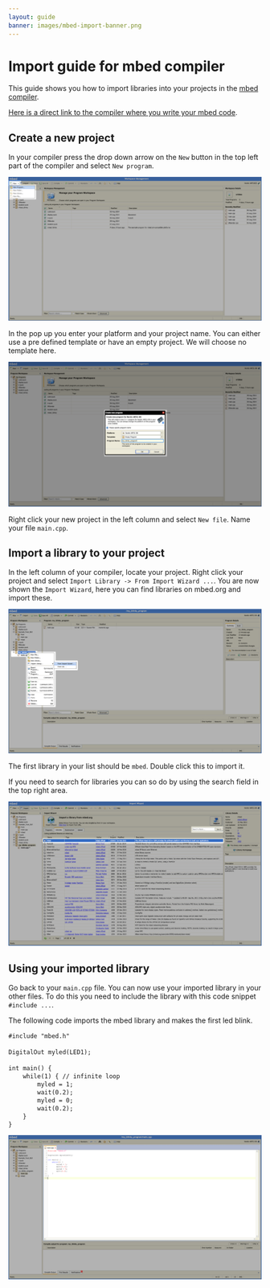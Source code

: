 ```yaml
---
layout: guide
banner: images/mbed-import-banner.png
---
```


# Import guide for mbed compiler

This guide shows you how to import libraries into your projects in the [mbed compiler](guides/mbed-org.html).

[Here is a direct link to the compiler where you write your mbed code](https://developer.mbed.org/compiler/).

## Create a new project

In your compiler press the drop down arrow on the `New` button in the top left part of the compiler and select `New program`.

![](images/mbed-import-1.png)

In the pop up you enter your platform and your project name.
You can either use a pre defined template or have an empty project.
We will choose no template here.

![](images/mbed-import-2.png)

Right click your new project in the left column and select `New file`.
Name your file `main.cpp`.

## Import a library to your project

In the left column of your compiler, locate your project.
Right click your project and select `Import Library -> From Import Wizard ...`.
You are now shown the `Import Wizard`, here you can find libraries on mbed.org and import these.

![](images/mbed-import-3.png)

The first library in your list should be `mbed`.
Double click this to import it.

If you need to search for libraries you can so do by using the search field in the top right area.

![](images/mbed-import-4.png)

## Using your imported library

Go back to your `main.cpp` file.
You can now use your imported library in your other files.
To do this you need to include the library with this code snippet `#include ...`.

The following code imports the mbed library and makes the first led blink.

```
#include "mbed.h"

DigitalOut myled(LED1);

int main() {
    while(1) { // infinite loop
        myled = 1;
        wait(0.2);
        myled = 0;
        wait(0.2);
    }
}
```

![](images/mbed-import-5.png)
